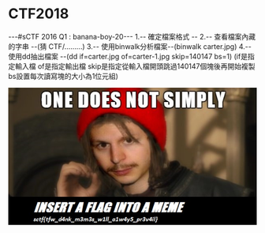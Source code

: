 # CTF2018
---#sCTF 2016 Q1 : banana-boy-20---
1.-- 確定檔案格式 --
2.-- 查看檔案內藏的字串 --(猜 CTF/.........)
3.-- 使用binwalk分析檔案--(binwalk carter.jpg)
4.-- 使用dd抽出檔案 --(dd if=carter.jpg of=carter-1.jpg skip=140147 bs=1)
(if是指定輸入檔
 of是指定輸出檔
 skip是指定從輸入檔開頭跳過140147個塊後再開始複製
 bs設置每次讀寫塊的大小為1位元組)

![圖片](pic/new.jpg)

